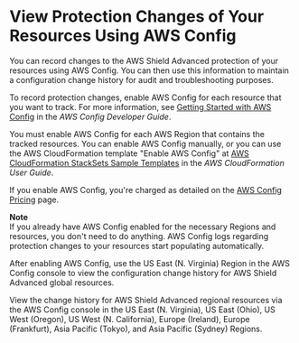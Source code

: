 # View Protection Changes of Your Resources Using AWS Config<a name="ddos-add-config"></a>

You can record changes to the AWS Shield Advanced protection of your resources using AWS Config\. You can then use this information to maintain a configuration change history for audit and troubleshooting purposes\.

To record protection changes, enable AWS Config for each resource that you want to track\. For more information, see [Getting Started with AWS Config](https://docs.aws.amazon.com/config/latest/developerguide/getting-started.html) in the *AWS Config Developer Guide*\.

You must enable AWS Config for each AWS Region that contains the tracked resources\. You can enable AWS Config manually, or you can use the AWS CloudFormation template "Enable AWS Config" at [AWS CloudFormation StackSets Sample Templates](https://docs.aws.amazon.com/AWSCloudFormation/latest/UserGuide/stacksets-sampletemplates.html) in the *AWS CloudFormation User Guide*\.

If you enable AWS Config, you're charged as detailed on the [AWS Config Pricing](https://aws.amazon.com/config/pricing/) page\.

**Note**  
If you already have AWS Config enabled for the necessary Regions and resources, you don't need to do anything\. AWS Config logs regarding protection changes to your resources start populating automatically\.

After enabling AWS Config, use the US East \(N\. Virginia\) Region in the AWS Config console to view the configuration change history for AWS Shield Advanced global resources\. 

View the change history for AWS Shield Advanced regional resources via the AWS Config console in the US East \(N\. Virginia\), US East \(Ohio\), US West \(Oregon\), US West \(N\. California\), Europe \(Ireland\), Europe \(Frankfurt\), Asia Pacific \(Tokyo\), and Asia Pacific \(Sydney\) Regions\.